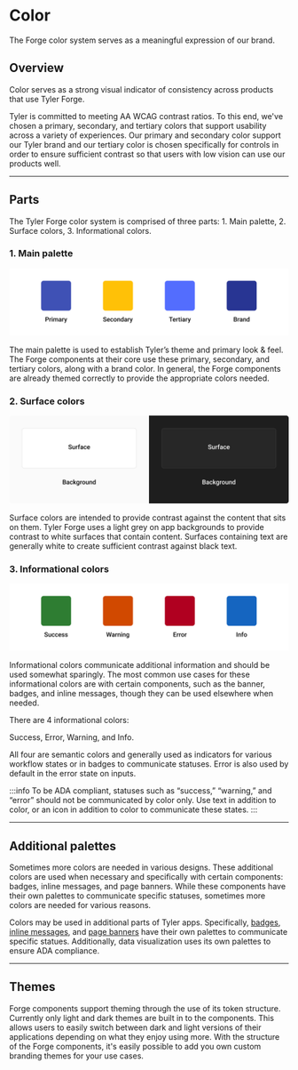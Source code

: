 # Color

The Forge color system serves as a meaningful expression of our brand.

## Overview 

Color serves as a strong visual indicator of consistency across products that use Tyler Forge.

Tyler is committed to meeting AA WCAG contrast ratios. To this end, we've chosen a primary, secondary, and tertiary colors that support usability across a variety of experiences. Our primary and secondary color support our Tyler brand and our tertiary color is chosen specifically for controls in order to ensure sufficient contrast so that users with low vision can use our products well.

---

## Parts 

The Tyler Forge color system is comprised of three parts: 1. Main palette, 2. Surface colors, 3. Informational colors.

### 1. Main palette 

![The four main palette colors are shown left to right: Primary, Secondary, Tertiary, and Branding.](./images/colors-header.png)

The main palette is used to establish Tyler’s theme and primary look & feel. The Forge components at their core use these primary, secondary, and tertiary colors, along with a brand color. In general, the Forge components are already themed correctly to provide the appropriate colors needed.   

### 2. Surface colors

![An example of the surface color overlaid on the background color is shown in light mode on the left half of the image, and in dark mode on the right half.](./images/surface-colors.png)

Surface colors are intended to provide contrast against the content that sits on them. Tyler Forge uses a light grey on app backgrounds to provide contrast to white surfaces that contain content. Surfaces containing text are generally white to create sufficient contrast against black text.   

### 3. Informational colors

![The four informational colors are shown left to right: Success, Warning, Error, and Info.](./images/colors-informational.png)

Informational colors communicate additional information and should be used somewhat sparingly. The most common use cases for these informational colors are with certain components, such as the banner, badges, and inline messages, though they can be used elsewhere when needed.

There are 4 informational colors:

Success, Error, Warning, and Info.

All four are semantic colors and generally used as indicators for various workflow states or in badges to communicate statuses. Error is also used by default in the error state on inputs.

:::info
To be ADA compliant, statuses such as “success,” “warning,” and “error” should not be communicated by color only. Use text in addition to color, or an icon in addition to color to communicate these states.
:::

---

## Additional palettes

Sometimes more colors are needed in various designs. These additional colors are used when necessary and specifically with certain components: badges, inline messages, and page banners. While these components have their own palettes to communicate specific statuses, sometimes more colors are needed for various reasons.

Colors may be used in additional parts of Tyler apps. Specifically, [badges](/components/notifications-and-messages/badge), [inline messages](/components/notifications-and-messages/inline-message), and [page banners](/components/notifications-and-messages/banner) have their own palettes to communicate specific statues. Additionally, data visualization uses its own palettes to ensure ADA compliance. 

---

## Themes 

Forge components support theming through the use of its token structure. Currently only light and dark themes are built in to the components. This allows users to easily switch between dark and light versions of their applications depending on what they enjoy using more. With the structure of the Forge components, it's easily possible to add you own custom branding themes for your use cases. 

